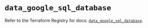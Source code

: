 # `data_google_sql_database`

Refer to the Terraform Registry for docs: [`data_google_sql_database`](https://registry.terraform.io/providers/hashicorp/google/6.27.0/docs/data-sources/sql_database).
